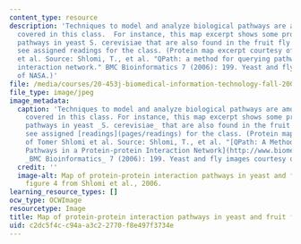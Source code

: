 ```yaml
---
content_type: resource
description: 'Techniques to model and analyze biological pathways are among the topics
  covered in this class.  For instance, this map excerpt shows some protein interaction
  pathways in yeast S. cerevisiae that are also found in the fruit fly D. melanogaster:
  see assigned readings for the class. (Protein map excerpt courtesy of Tomer Shlomi
  et al. Source: Shlomi, T., et al. "QPath: a method for querying pathways in a protein-protein
  interaction network." BMC Bioinformatics 7 (2006): 199. Yeast and fly images courtesy
  of NASA.)'
file: /media/courses/20-453j-biomedical-information-technology-fall-2008/c2dc5f4cc94aa3c22770f8e497f3734e_20-453jf08.jpg
file_type: image/jpeg
image_metadata:
  caption: 'Techniques to model and analyze biological pathways are among the topics
    covered in this class. For instance, this map excerpt shows some protein interaction
    pathways in yeast _S. cerevisiae_ that are also found in the fruit fly _D. melanogaster_:
    see assigned [readings](pages/readings) for the class. (Protein map excerpt courtesy
    of Tomer Shlomi et al. Source: Shlomi, T., et al. "[QPath: A Method for Querying
    Pathways in a Protein-protein Interaction Network](http://www.biomedcentral.com/1471-2105/7/199)."
    _BMC Bioinformatics_ 7 (2006): 199. Yeast and fly images courtesy of [NASA](http://www.nasa.gov/).)'
  credit: ''
  image-alt: Map of protein-protein interaction pathways in yeast and fruit fly -
    figure 4 from Shlomi et al., 2006.
learning_resource_types: []
ocw_type: OCWImage
resourcetype: Image
title: Map of protein-protein interaction pathways in yeast and fruit fly
uid: c2dc5f4c-c94a-a3c2-2770-f8e497f3734e
---
```

